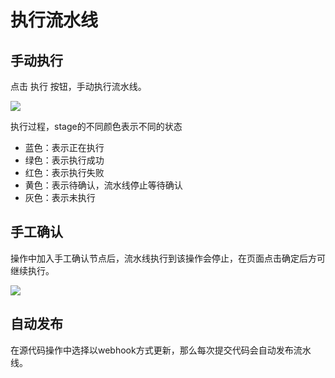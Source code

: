 # 执行流水线

## 手动执行
点击 执行 按钮，手动执行流水线。

![](/image/codepipeline/Release-Pipeline.png) 

执行过程，stage的不同颜色表示不同的状态

   - 蓝色：表示正在执行
   - 绿色：表示执行成功
   - 红色：表示执行失败
   - 黄色：表示待确认，流水线停止等待确认
   - 灰色：表示未执行
   

## 手工确认
操作中加入手工确认节点后，流水线执行到该操作会停止，在页面点击确定后方可继续执行。

![](/image/codepipeline/Check-Pipeline.PNG) 

## 自动发布
在源代码操作中选择以webhook方式更新，那么每次提交代码会自动发布流水线。
